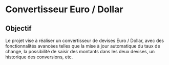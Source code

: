 # Convertisseur Euro / Dollar

## Objectif

Le projet vise à réaliser un convertisseur de devises Euro / Dollar, avec des fonctionnalités avancées telles que la mise à jour automatique du taux de change, la possibilité de saisir des montants dans les deux devises, un historique des conversions, etc.

